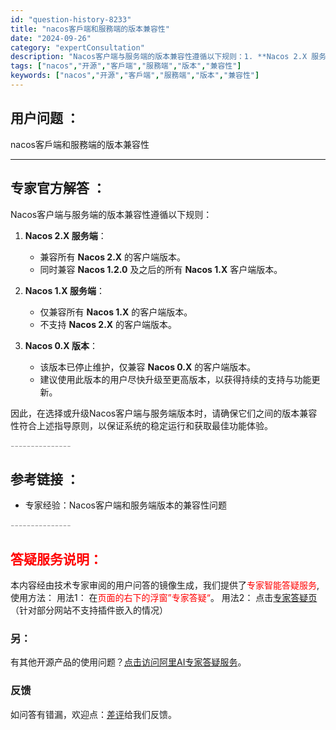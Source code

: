 ```yaml
---
id: "question-history-8233"
title: "nacos客戶端和服務端的版本兼容性"
date: "2024-09-26"
category: "expertConsultation"
description: "Nacos客户端与服务端的版本兼容性遵循以下规则：1. **Nacos 2.X 服务端**：   - 兼容所有 **Nacos 2.X** 的客户端版本。   - 同时兼容 **Nacos 1.2.0** 及之后的所有 **Nacos 1.X** 客户端版本。2. **Nacos 1.X 服务端**"
tags: ["nacos","开源","客戶端","服務端","版本","兼容性"]
keywords: ["nacos","开源","客戶端","服務端","版本","兼容性"]
---
```


## 用户问题 ： 
 nacos客戶端和服務端的版本兼容性  

---------------
## 专家官方解答 ：

Nacos客户端与服务端的版本兼容性遵循以下规则：

1. **Nacos 2.X 服务端**：
   - 兼容所有 **Nacos 2.X** 的客户端版本。
   - 同时兼容 **Nacos 1.2.0** 及之后的所有 **Nacos 1.X** 客户端版本。

2. **Nacos 1.X 服务端**：
   - 仅兼容所有 **Nacos 1.X** 的客户端版本。
   - 不支持 **Nacos 2.X** 的客户端版本。

3. **Nacos 0.X 版本**：
   - 该版本已停止维护，仅兼容 **Nacos 0.X** 的客户端版本。
   - 建议使用此版本的用户尽快升级至更高版本，以获得持续的支持与功能更新。

因此，在选择或升级Nacos客户端与服务端版本时，请确保它们之间的版本兼容性符合上述指导原则，以保证系统的稳定运行和获取最佳功能体验。


<font color="#949494">---------------</font> 


## 参考链接 ：

* 专家经验：Nacos客户端和服务端版本的兼容性问题 


 <font color="#949494">---------------</font> 
 


## <font color="#FF0000">答疑服务说明：</font> 

本内容经由技术专家审阅的用户问答的镜像生成，我们提供了<font color="#FF0000">专家智能答疑服务</font>,使用方法：
用法1： 在<font color="#FF0000">页面的右下的浮窗”专家答疑“</font>。
用法2： 点击[专家答疑页](https://answer.opensource.alibaba.com/docs/intro)（针对部分网站不支持插件嵌入的情况）
### 另：


有其他开源产品的使用问题？[点击访问阿里AI专家答疑服务](https://answer.opensource.alibaba.com/docs/intro)。
### 反馈
如问答有错漏，欢迎点：[差评](https://ai.nacos.io/user/feedbackByEnhancerGradePOJOID?enhancerGradePOJOId=13585)给我们反馈。
